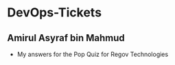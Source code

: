 # DevOps-Tickets
## Amirul Asyraf bin Mahmud
- My answers for the  Pop Quiz for Regov Technologies 

